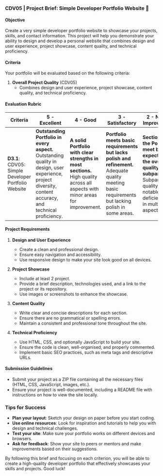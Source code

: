 ### CDV05 | Project Brief: Simple Developer Portfolio Website 🎨

#### Objective
Create a very simple developer portfolio website to showcase your projects, skills, and contact information. This project will help you demonstrate your ability to design and develop a personal website that combines design and user experience, project showcase, content quality, and technical proficiency.

#### Criteria
Your portfolio will be evaluated based on the following criteria:

1. **Overall Project Quality** (CDV05)
    - Combines design and user experience, project showcase, content quality, and technical proficiency.

#### Evaluation Rubric

| **Criteria** | **5 - Excellent** | **4 - Good** | **3 - Satisfactory** | **2 - Needs Improvement** | **1 - Unsatisfactory** | **0 - No Submission** |
|--------------|-------------------|--------------|----------------------|---------------------------|------------------------|-----------------------|
| **D3.1**: CDV05: Simple Developer Portfolio Website | **Outstanding Portfolio in every aspect.** Outstanding quality in design, user experience, project diversity, content accuracy, and technical proficiency. | **A solid Portfolio with clear strengths in most sections.** High quality across all aspects with minor areas for improvement. | **Portfolio meets basic requirements but lacks polish and refinement.** Adequate quality meeting basic requirements but lacking polish in some areas. | **Sections of the Portfolio meet basic expectations, the overall quality is subpar.** Subpar quality with notable deficiencies in multiple aspects. | **Portfolio is fundamentally flawed, with significant deficiencies across all areas.** Poor quality, failing to meet essential requirements in design, content, and technical proficiency. | **No submission** |

#### Project Requirements

1. **Design and User Experience**
    - Create a clean and professional design.
    - Ensure easy navigation and accessibility.
    - Use responsive design to make your site look good on all devices.

2. **Project Showcase**
    - Include at least 2 project.
    - Provide a brief description, technologies used, and a link to the project or its repository.
    - Use images or screenshots to enhance the showcase.

3. **Content Quality**
    - Write clear and concise descriptions for each section.
    - Ensure there are no grammatical or spelling errors.
    - Maintain a consistent and professional tone throughout the site.

4. **Technical Proficiency**
    - Use HTML, CSS, and optionally JavaScript to build your site.
    - Ensure the code is clean, well-organised, and properly commented.
    - Implement basic SEO practices, such as meta tags and descriptive URLs.

#### Submission Guidelines

- Submit your project as a ZIP file containing all the necessary files (HTML, CSS, JavaScript, images, etc.).
- Ensure your project is well-documented, including a README file with instructions on how to view the site locally.

### Tips for Success

- **Plan your layout**: Sketch your design on paper before you start coding.
- **Use online resources**: Look for inspiration and tutorials to help you with design and technical challenges.
- **Test your site**: Make sure your portfolio works on different devices and browsers.
- **Ask for feedback**: Show your site to peers or mentors and make improvements based on their suggestions.

By following this brief and focusing on each criterion, you will be able to create a high-quality developer portfolio that effectively showcases your skills and projects. Good luck!
